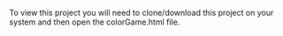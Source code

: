To view this project you will need to clone/download this project on your system and then open the colorGame.html file.
